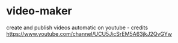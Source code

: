 # video-maker
create and publish videos automatic on youtube - credits https://www.youtube.com/channel/UCU5JicSrEM5A63jkJ2QvGYw
